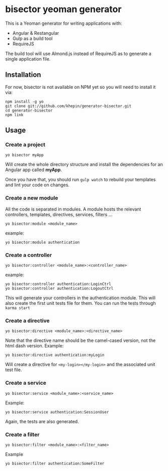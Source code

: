 # bisector yeoman generator

This is a Yeoman generator for writing applications with:

 * Angular & Restangular
 * Gulp as a build tool
 * RequireJS

The build tool will use Almond.js instead of RequireJS as to generate a single application file.

## Installation

For now, bisector is not available on NPM yet so you will need to install it via:

    npm install -g yo
    git clone git://github.com/khepin/generator-bisector.git
    cd generator-bisector
    npm link

## Usage

### Create a project

    yo bisector myApp

Will create the whole directory structure and install the dependencies for an Angular app called __myApp__.

Once you have that, you should run `gulp watch` to rebuild your templates and lint your code on changes.

### Create a new module

All the code is separated in modules. A module hosts the relevant controllers, templates, directives, services, filters ...

    yo bisector:module <module_name>

example:

    yo bisector:module authentication

### Create a controller

    yo bisector:controller <module_name>:<controller_name>

example:

    yo bisector:controller authentication:LoginCtrl
    yo bisector:controller authentication:LogoutCtrl

This will generate your controllers in the authentication module. This will also create the first unit tests file for them. You can run the tests through `karma start`

### Create a directive

    yo bisector:directive <module_name>:<directive_name>

Note that the directive name should be the camel-cased version, not the html dash version. Example:

    yo bisector:directive authentication:myLogin

Will create a directive for `<my-login></my-login>` and the associated unit test file.

### Create a service

    yo bisector:service <module_name>:<service_name>

Example:

    yo bisector:service authentication:SessionUser

Again, the tests are also generated.

### Create a filter

    yo bisector:filter <module_name>:<filter_name>

Example

    yo bisector:filter authentication:SomeFilter